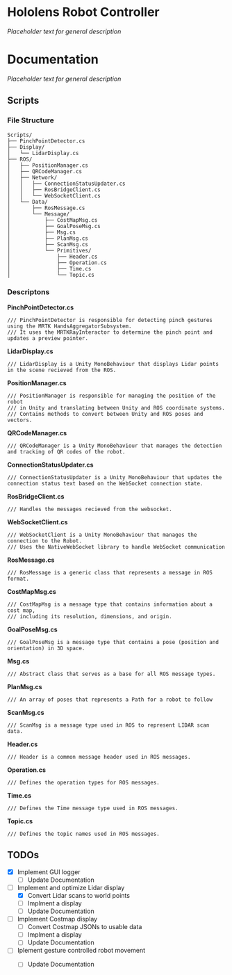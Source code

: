 # Hololens Robot Controller

*Placeholder text for general description*

# Documentation

*Placeholder text for general description*

## Scripts

### File Structure

	Scripts/
	├── PinchPointDetector.cs
	├── Display/
	│   └── LidarDisplay.cs
	├── ROS/
	│   ├── PositionManager.cs
	│   ├── QRCodeManager.cs
	│   ├── Network/
	│   │   ├── ConnectionStatusUpdater.cs
	│   │   ├── RosBridgeClient.cs
	│   │   └── WebSocketClient.cs
	│   └── Data/
	│       ├── RosMessage.cs
	│       └── Message/
	│           ├── CostMapMsg.cs
	│           ├── GoalPoseMsg.cs
	│           ├── Msg.cs
	│           ├── PlanMsg.cs
	│           ├── ScanMsg.cs
	│           └── Primitives/
	│               ├── Header.cs
	│               ├── Operation.cs
	│               ├── Time.cs
	│               └── Topic.cs

### Descriptons

**PinchPointDetector.cs**

	/// PinchPointDetector is responsible for detecting pinch gestures using the MRTK HandsAggregatorSubsystem.
	/// It uses the MRTKRayInteractor to determine the pinch point and updates a preview pointer.

**LidarDisplay.cs**

    /// LidarDisplay is a Unity MonoBehaviour that displays Lidar points in the scene recieved from the ROS.

**PositionManager.cs**

	/// PositionManager is responsible for managing the position of the robot 
 	/// in Unity and translating between Unity and ROS coordinate systems.
	/// Contains methods to convert between Unity and ROS poses and vectors.

**QRCodeManager.cs**

	/// QRCodeManager is a Unity MonoBehaviour that manages the detection and tracking of QR codes of the robot.

**ConnectionStatusUpdater.cs**

	/// ConnectionStatusUpdater is a Unity MonoBehaviour that updates the connection status text based on the WebSocket connection state.

**RosBridgeClient.cs**

    /// Handles the messages recieved from the websocket.

**WebSocketClient.cs**

    /// WebSocketClient is a Unity MonoBehaviour that manages the connection to the Robot.
    /// Uses the NativeWebSocket library to handle WebSocket communication

**RosMessage.cs**

    /// RosMessage is a generic class that represents a message in ROS format.

**CostMapMsg.cs**

    /// CostMapMsg is a message type that contains information about a cost map,
    /// including its resolution, dimensions, and origin.

**GoalPoseMsg.cs**

    /// GoalPoseMsg is a message type that contains a pose (position and orientation) in 3D space.

**Msg.cs**

    /// Abstract class that serves as a base for all ROS message types.

**PlanMsg.cs**

    /// An array of poses that represents a Path for a robot to follow

**ScanMsg.cs** 

    /// ScanMsg is a message type used in ROS to represent LIDAR scan data.

**Header.cs**
   
    /// Header is a common message header used in ROS messages.

**Operation.cs**


    /// Defines the operation types for ROS messages.

**Time.cs**

	/// Defines the Time message type used in ROS messages.

**Topic.cs**

    /// Defines the topic names used in ROS messages.
 
## TODOs
 - [x] Implement GUI logger
	 - [ ] Update Documentation
 - [ ] Implement and optimize Lidar display
	 - [x] Convert Lidar scans to world points
	 - [ ] Implment a display
	 - [ ] Update Documentation
 - [ ] Implement Costmap display
	 - [ ] Convert Costmap JSONs to usable data
	 - [ ] Implment a display
	 - [ ] Update Documentation
 - [ ] Iplement gesture controlled robot movement
	 - [ ] Update Documentation

